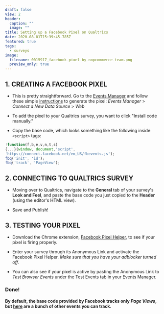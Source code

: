 ```yaml
---
draft: false
view: 2
header:
  caption: ""
  image: ""
title: Setting up a Facebook Pixel on Qualtrics
date: 2020-08-01T15:39:45.785Z
featured: true
tags:
  - surveys
image:
  filename: 0015917_facebook-pixel-by-nopcommerce-team.png
  preview_only: true
---
```

  
  ## 1. CREATING A FACEBOOK PIXEL
  
  - This is pretty straightforward. Go to the [Events Manager](https://www.facebook.com/events_manager2/list/pixel/3271211936235421/overview?act=243922916906371) and follow these simple [instructions](https://www.facebook.com/business/help/952192354843755?id=1205376682832142) to generate the pixel: _Events Manager_ > _Connect a New Data Source_ > _Web_ 
  
  - To add the pixel to your Qualtrics survey, you want to click "Install code manually."
  
  - Copy the base code, which looks something like the following inside ``<script>`` tags:
  
  ```js
!function(f,b,e,v,n,t,s)
{...}(window, document,'script',
'https://connect.facebook.net/en_US/fbevents.js');
fbq('init', 'id');
fbq('track', 'PageView');
```

  ## 2. CONNECTING TO QUALTRICS SURVEY
  
  - Moving over to Qualtrics, navigate to the __General__ tab of your survey's __Look and Feel__, and paste the base code you just copied to the __Header__ (using the editor's HTML view).

  
  - Save and Publish!
  
  
  ## 3. TESTING YOUR PIXEL
  
  - Download the Chrome extension, [Facebook Pixel Helper](https://chrome.google.com/webstore/detail/facebook-pixel-helper/fdgfkebogiimcoedlicjlajpkdmockpc?hl=en), to see if your pixel is firing properly. 
  
  - Enter your survey through its Anonymous Link and activate the Facebook Pixel Helper. _Make sure that you have your adblocker turned off._
  
  - You can also see if your pixel is active by pasting the Anonymous Link to _Test Browser Events_ under the Test Events tab in your Events Manager.
  
  
  ### Done!
  
  #### By default, the base code provided by Facebook tracks only *Page Views*, but [here](https://developers.facebook.com/docs/facebook-pixel/implementation/conversion-tracking) are a bunch of other events you can track.
  

